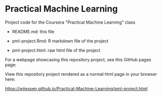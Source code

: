 # Practical Machine Learning

Project code for the Coursera "Practical Machine Learning" class

  * README.md: this file

  * pml-project.Rmd: R markdown file of the project

  * pml-project.html: raw html file of the project

For a webpage showcasing this repository project, see this GitHub pages page:

View this repository project rendered as a normal html page in your browser here: 

https://wjjessen.github.io/Practical-Machine-Learning/pml-project.html